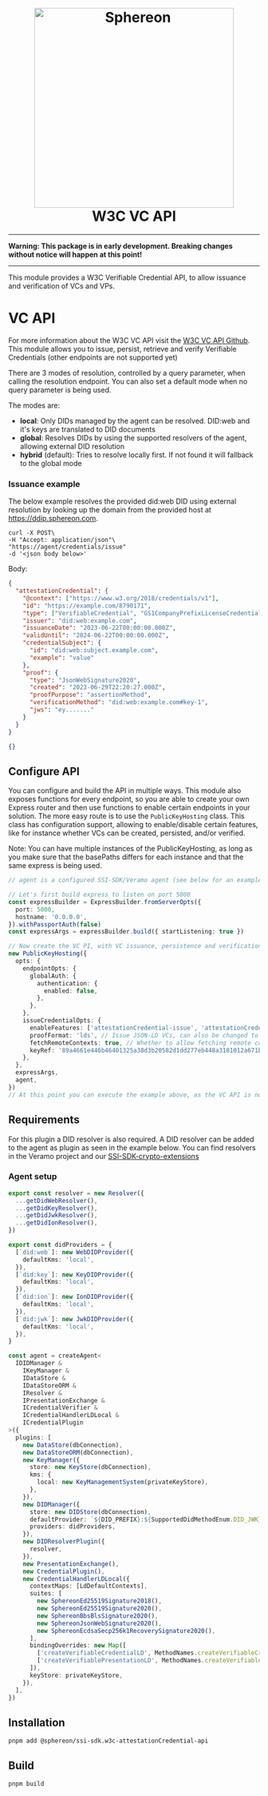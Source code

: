 <!--suppress HtmlDeprecatedAttribute -->
<h1 align="center">
  <br>
  <a href="https://www.sphereon.com"><img src="https://sphereon.com/content/themes/sphereon/assets/img/logo.svg" alt="Sphereon" width="400"></a>
  <br>W3C VC API  
  <br>
</h1>

---

**Warning: This package is in early development. Breaking changes without notice will happen at this point!**

---

This module provides a W3C Verifiable Credential API, to allow issuance and verification of VCs and VPs.

# VC API

For more information about the W3C VC API visit
the [W3C VC API Github](https://w3c-ccg.github.io/vc-api/).
This module allows you to issue, persist, retrieve and verify Verifiable Credentials (other endpoints are not supported yet)

There are 3 modes of resolution, controlled by a query parameter, when calling the resolution endpoint. You can also set
a default mode when no query parameter is being used.

The modes are:

- **local**: Only DIDs managed by the agent can be resolved. DID:web and it's keys are translated to DID documents
- **global**: Resolves DIDs by using the supported resolvers of the agent, allowing external DID resolution
- **hybrid** (default): Tries to resolve locally first. If not found it will fallback to the global mode

### Issuance example

The below example resolves the provided did:web DID using external resolution by looking up the domain from the provided
host at https://ddip.sphereon.com.

```shell
curl -X POST\
-H "Accept: application/json"\
"https://agent/credentials/issue"
-d '<json body below>'
```

Body:

```json
{
  "attestationCredential": {
    "@context": ["https://www.w3.org/2018/credentials/v1"],
    "id": "https://example.com/8790171",
    "type": ["VerifiableCredential", "GS1CompanyPrefixLicenseCredential"],
    "issuer": "did:web:example.com",
    "issuanceDate": "2023-06-22T00:00:00.000Z",
    "validUntil": "2024-06-22T00:00:00.000Z",
    "credentialSubject": {
      "id": "did:web:subject.example.com",
      "example": "value"
    },
    "proof": {
      "type": "JsonWebSignature2020",
      "created": "2023-06-29T22:20:27.000Z",
      "proofPurpose": "assertionMethod",
      "verificationMethod": "did:web:example.com#key-1",
      "jws": "ey......."
    }
  }
}
```

```json
{}
```

## Configure API

You can configure and build the API in multiple ways. This module also exposes functions for every endpoint, so you are
able to create your own Express router and then use functions to enable certain endpoints in your solution. The more
easy route is to use the `PublicKeyHosting` class. This class has configuration support, allowing to enable/disable
certain features, like for instance whether VCs can be created, persisted, and/or verified.

Note: You can have multiple instances of the PublicKeyHosting, as long as you make sure that the basePaths differs
for each instance and that the same express is being used.

```typescript
// agent is a configured SSI-SDK/Veramo agent (see below for an example)

// Let's first build express to listen on port 5000
const expressBuilder = ExpressBuilder.fromServerOpts({
  port: 5000,
  hostname: '0.0.0.0',
}).withPassportAuth(false)
const expressArgs = expressBuilder.build({ startListening: true })

// Now create the VC PI, with VC issuance, persistence and verification enabled and authentication disabled
new PublicKeyHosting({
  opts: {
    endpointOpts: {
      globalAuth: {
        authentication: {
          enabled: false,
        },
      },
    },
    issueCredentialOpts: {
      enableFeatures: ['attestationCredential-issue', 'attestationCredential-persist', 'attestationCredential-verify'],
      proofFormat: 'lds', // Issue JSON-LD VCs, can also be changed to `jwt`
      fetchRemoteContexts: true, // Whether to allow fetching remote contexts, mainly used when verifying VCs
      keyRef: '89a4661e446b46401325a38d3b20582d1dd277eb448a3181012a671b7ae15837', // The key to use when signing VCs
    },
  },
  expressArgs,
  agent,
})
// At this point you can execute the example above, as the VC API is now listening on port 5000
```

## Requirements

For this plugin a DID resolver is also required. A DID resolver can be added to the agent as plugin as seen in the
example below. You can find resolvers in the Veramo project and our
[SSI-SDK-crypto-extensions](https://github.com/Sphereon-Opensource/SSI-SDK-crypto-extensions.git)

### Agent setup

```typescript
export const resolver = new Resolver({
  ...getDidWebResolver(),
  ...getDidKeyResolver(),
  ...getDidJwkResolver(),
  ...getDidIonResolver(),
})

export const didProviders = {
  [`did:web`]: new WebDIDProvider({
    defaultKms: 'local',
  }),
  [`did:key`]: new KeyDIDProvider({
    defaultKms: 'local',
  }),
  [`did:ion`]: new IonDIDProvider({
    defaultKms: 'local',
  }),
  [`did:jwk`]: new JwkDIDProvider({
    defaultKms: 'local',
  }),
}

const agent = createAgent<
  IDIDManager &
    IKeyManager &
    IDataStore &
    IDataStoreORM &
    IResolver &
    IPresentationExchange &
    ICredentialVerifier &
    ICredentialHandlerLDLocal &
    ICredentialPlugin
>({
  plugins: [
    new DataStore(dbConnection),
    new DataStoreORM(dbConnection),
    new KeyManager({
      store: new KeyStore(dbConnection),
      kms: {
        local: new KeyManagementSystem(privateKeyStore),
      },
    }),
    new DIDManager({
      store: new DIDStore(dbConnection),
      defaultProvider: `${DID_PREFIX}:${SupportedDidMethodEnum.DID_JWK}`,
      providers: didProviders,
    }),
    new DIDResolverPlugin({
      resolver,
    }),
    new PresentationExchange(),
    new CredentialPlugin(),
    new CredentialHandlerLDLocal({
      contextMaps: [LdDefaultContexts],
      suites: [
        new SphereonEd25519Signature2018(),
        new SphereonEd25519Signature2020(),
        new SphereonBbsBlsSignature2020(),
        new SphereonJsonWebSignature2020(),
        new SphereonEcdsaSecp256k1RecoverySignature2020(),
      ],
      bindingOverrides: new Map([
        ['createVerifiableCredentialLD', MethodNames.createVerifiableCredentialLDLocal],
        ['createVerifiablePresentationLD', MethodNames.createVerifiablePresentationLDLocal],
      ]),
      keyStore: privateKeyStore,
    }),
  ],
})
```

## Installation

```shell
pnpm add @sphereon/ssi-sdk.w3c-attestationCredential-api
```

## Build

```shell
pnpm build
```
